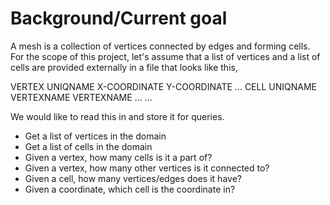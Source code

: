 # Background/Current goal

A mesh is a collection of vertices connected by edges and forming cells.
For the scope of this project, let's assume that a list of vertices and a list of cells are provided externally in a file that looks like this,

VERTEX UNIQNAME X-COORDINATE Y-COORDINATE
...
CELL UNIQNAME VERTEXNAME VERTEXNAME ...
...

We would like to read this in and store it for queries.
* Get a list of vertices in the domain
* Get a list of cells in the domain
* Given a vertex, how many cells is it a part of?
* Given a vertex, how many other vertices is it connected to?
* Given a cell, how many vertices/edges does it have?
* Given a coordinate, which cell is the coordinate in?

